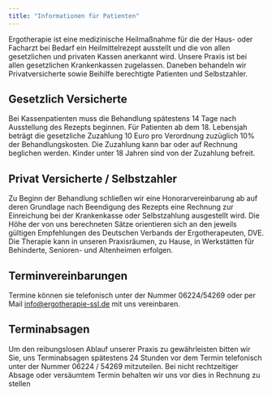 ```yaml
---
title: "Informationen für Patienten"
---
```


Ergotherapie ist eine medizinische Heilmaßnahme für die der Haus- oder
Facharzt bei Bedarf ein Heilmittelrezept ausstellt und die von allen
gesetzlichen und privaten Kassen anerkannt wird. Unsere Praxis ist bei allen
gesetzlichen Krankenkassen zugelassen. Daneben behandeln wir
Privatversicherte sowie Beihilfe berechtigte Patienten und Selbstzahler.

## Gesetzlich Versicherte

Bei Kassenpatienten muss die Behandlung spätestens 14 Tage nach
Ausstellung des Rezepts beginnen. Für Patienten ab dem 18. Lebensjah beträgt die gesetzliche Zuzahlung 10 Euro pro Verordnung zuzüglich 10%
der Behandlungskosten. Die Zuzahlung kann bar oder auf Rechnung
beglichen werden.
Kinder unter 18 Jahren sind von der Zuzahlung befreit.

## Privat Versicherte / Selbstzahler

Zu Beginn der Behandlung schließen wir eine Honorarvereinbarung ab auf
deren Grundlage nach Beendigung des Rezepts eine Rechnung zur
Einreichung bei der Krankenkasse oder Selbstzahlung ausgestellt wird.
Die Höhe der von uns berechneten Sätze orientieren sich an den jeweils
gültigen Empfehlungen des Deutschen Verbands der Ergotherapeuten, DVE.
Die Therapie kann in unseren Praxisräumen, zu Hause, in Werkstätten für
Behinderte, Senioren- und Altenheimen erfolgen.

## Terminvereinbarungen

Termine können sie telefonisch unter der Nummer 06224/54269 oder per Mail
info@ergotherapie-ssl.de mit uns vereinbaren.

## Terminabsagen

Um den reibungslosen Ablauf unserer Praxis zu gewährleisten bitten wir Sie,
uns Terminabsagen spätestens 24 Stunden vor dem Termin telefonisch unter
der Nummer 06224 / 54269 mitzuteilen. Bei nicht rechtzeitiger Absage oder
versäumtem Termin behalten wir uns vor dies in Rechnung zu stellen
